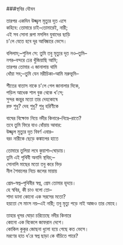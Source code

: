 ###স্থবির যৌবন

তারপর একদিন উজ্জ্বল মৃত্যুর দূত এসে  
কহিবে: তোমারে চাই–তোমারেই, নারী;  
এই সব সোনা রূপা মসলিন যুবাদের ছাড়ি  
চ'লে যেতে হবে দূর আবিষ্কারে ভেসে।  

বলিলাম;–শুনিল সে: তুমি তবু মৃত্যুর দূত নও–তুমি–  
নগর–বন্দরে ঢের খুঁজিয়াছি আমি;  
তারপর তোমার এ জানালায় থামি  
ধোঁয়া সব;–তুমি যেন মরীচিকা–আমি মরুভূমি–  

শীতের বাতাস নাকে চ'লে গেল জানালার দিকে,  
পড়িল আধেক শাল বুক থেকে খ'সে;  
সুন্দর জন্তুর মতো তার দেহকোষে  
রক্ত শুধু? দেহ শুধু? শুধু হরিণীকে  

বাঘের বিক্ষোভ নিয়ে নদীর কিনারে–নিম্নে–রাতে?  
তবে তুমি ফিরে যাও ধোঁয়ায় আবার:  
উজ্জ্বল মৃত্যুর দূত বিবর্ণ এবার–  
বরং নারীকে ছেড়ে কঙ্কালের হাতে  

তোমারে তুলিয়া লবে কুয়াশা–ঘোড়ায়।  
তুমি এই পৃথিবী অনাদি স্থবির;–  
সোনালি মাছের মতো তবু করে ভিড়  
নীল শৈবালের নিচে জলের মায়ায়  

প্রেম–স্বপ্ন–পৃথিবীর স্বপ্ন, প্রেম তোমার হৃদয়ে।  
হে স্ববির, কী চাও বলো তো–  
শাদা ডানা কোনো এক সরসের মতো?  
হয়তো সে মাংস নয়–এই নারী; তবু মৃত্যু পড়ে নাই আজও তার মোহে।  

তাহার ধূসর ঘোড়া চরিতেছে নদীর কিনারে  
কোনো এক বিকেলে জাফরান দেশে।  
কোকিল কুকুর জোছনা ধুলো হয়ে গেছে কত ভেসে।  
মরণের হাত ধ’রে স্বপ্ন ছাড়া কে বাঁচিতে পারে?  